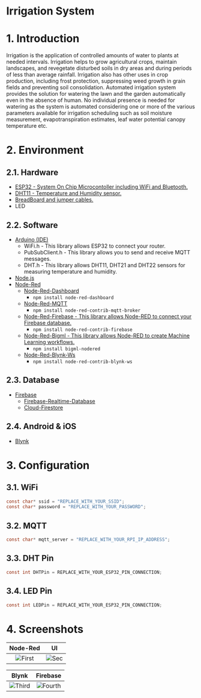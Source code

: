 # Irrigation System
# 1. Introduction
Irrigation is the application of controlled amounts of water to plants at needed intervals. Irrigation helps to grow agricultural crops, maintain landscapes, and revegetate disturbed soils in dry areas and during periods of less than average rainfall. Irrigation also has other uses in crop production, including frost protection, suppressing weed growth in grain fields and preventing soil consolidation.
Automated irrigation system provides the solution for watering the lawn and the garden automatically even in the absence of human.
No individual presence is needed for watering as the system is automated considering one or more of the various parameters available for irrigation scheduling such as soil moisture measurement, evapotranspiration estimates, leaf water potential canopy temperature etc.

# 2. Environment
## 2.1. Hardware
- [ESP32 - System On Chip Microcontoller including WiFi and Bluetooth.](https://www.espressif.com/en/products/hardware/esp32/overview)
- [DHT11 - Temperature and Humidity sensor.](https://www.mouser.com/ds/2/758/DHT11-Technical-Data-Sheet-Translated-Version-1143054.pdf)
- [BreadBoard and jumper cables.](https://www.roboter-bausatz.de/en/diy-electronics/diy-accessories/prototyping-boards/140/syb-120-700-breadboard-65-jumper-cables-700-contacts)
- LED


## 2.2. Software
- [Arduino (IDE)](https://www.arduino.cc/en/main/software)
  - WiFi.h - This library allows ESP32 to connect your router.
  - PubSubClient.h - This library allows you to send and receive MQTT messages.
  - DHT.h - This library allows DHT11, DHT21 and DHT22 sensors for measuring temperature and humidity.
- [Node.js](https://nodejs.org/en/)
- [Node-Red](https://nodered.org/)
  - [Node-Red-Dashboard](https://flows.nodered.org/node/node-red-dashboard)
    - ``` npm install node-red-dashboard ```
  - [Node-Red-MQTT](https://flows.nodered.org/node/node-red-contrib-mqtt-broker)
    - ``` npm install node-red-contrib-mqtt-broker ```
  - [Node-Red-Firebase - This library allows Node-RED to connect your Firebase database.](https://flows.nodered.org/node/node-red-contrib-firebase)
    - ``` npm install node-red-contrib-firebase ```
  - [Node-Red-Bigml - This library allows Node-RED to create Machine Learning workflows.](https://flows.nodered.org/node/bigml-nodered)
    - ``` npm install bigml-nodered ```
  - [Node-Red-Blynk-Ws](https://flows.nodered.org/node/node-red-contrib-blynk-ws)
    - ``` npm install node-red-contrib-blynk-ws ```
    
## 2.3. Database
- [Firebase](https://firebase.google.com)
  - [Firebase-Realtime-Database](https://firebase.google.com/docs/database)
  - [Cloud-Firestore](https://firebase.google.com/docs/firestore)
  
## 2.4. Android & iOS
- [Blynk](https://blynk.io)

# 3. Configuration
## 3.1. WiFi
```c
const char* ssid = "REPLACE_WITH_YOUR_SSID";
const char* password = "REPLACE_WITH_YOUR_PASSWORD";
```

## 3.2. MQTT
```c
const char* mqtt_server = "REPLACE_WITH_YOUR_RPI_IP_ADDRESS";
```

## 3.3. DHT Pin
```c
const int DHTPin = REPLACE_WITH_YOUR_ESP32_PIN_CONNECTION;
```

## 3.4. LED Pin
```c
const int LEDPin = REPLACE_WITH_YOUR_ESP32_PIN_CONNECTION;
```

# 4. Screenshots
| Node-Red | UI |
|:-:|:-:|
| ![First](/Images/loginpage.JPG?raw=tru) | ![Sec](/Images/registerpage.JPG?raw=tru) |

| Blynk | Firebase |
|:-:|:-:|
| ![Third](/Images/mainpage.JPG?raw=true) | ![Fourth](/Images/productpage.JPG?raw=true) |
